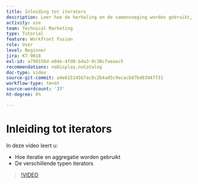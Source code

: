 ```yaml
---
title: Inleiding tot iterators
description: Leer hoe de herhaling en de samenvoeging worden gebruikt, en over verschillende types van iterators in  [!DNL Adobe Workfront Fusion].
activity: use
team: Technical Marketing
type: Tutorial
feature: Workfront Fusion
role: User
level: Beginner
jira: KT-9018
exl-id: a790156d-e04e-4fd0-b4a3-9c30cfaeaac5
recommendations: noDisplay,noCatalog
doc-type: video
source-git-commit: a4e61514567ac8c2b4ad5c9ecacb87bd83947731
workflow-type: tm+mt
source-wordcount: '37'
ht-degree: 0%

---
```


# Inleiding tot iterators

In deze video leert u:

* Hoe iteratie en aggregatie worden gebruikt
* De verschillende typen iterators

>[!VIDEO](https://video.tv.adobe.com/v/335277/?quality=12&learn=on)
